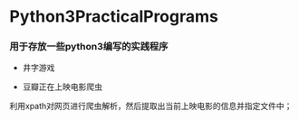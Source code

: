 # Python3PracticalPrograms
### 用于存放一些python3编写的实践程序

- 井字游戏

- 豆瓣正在上映电影爬虫

利用xpath对网页进行爬虫解析，然后提取出当前上映电影的信息并指定文件中；
